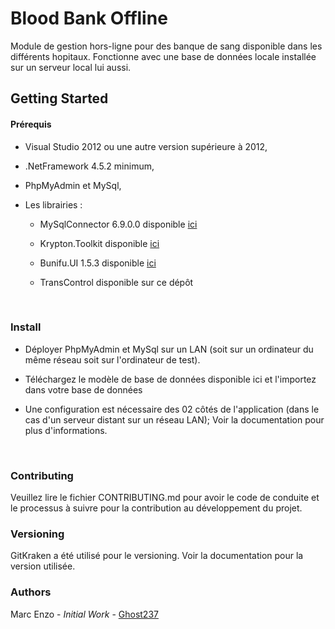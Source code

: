 # Blood Bank Offline

Module de gestion hors-ligne pour des banque de sang disponible dans les différents hopitaux. Fonctionne avec une base de données locale installée sur un serveur local lui aussi.



## Getting Started

#### Prérequis

- Visual Studio 2012 ou une autre version supérieure à 2012,

- .NetFramework 4.5.2 minimum,

- PhpMyAdmin et MySql,

- Les librairies :

  - MySqlConnector 6.9.0.0 disponible [ici](https://dev.mysql.com/get/Downloads/Connector-Net/mysql-connector-net-6.9.11.msi)

  - Krypton.Toolkit disponible [ici](https://github.com/ComponentFactory/Krypton)

  - Bunifu.UI 1.5.3 disponible [ici](https://devtools.bunifu.co.ke)

  - TransControl disponible sur ce dépôt

    ​

### Install

- Déployer PhpMyAdmin et MySql sur un LAN (soit sur un ordinateur du même réseau soit sur l'ordinateur de test).

- Téléchargez le modèle de base de données disponible ici et l'importez dans votre base de données

- Une configuration est nécessaire des 02 côtés de l'application (dans le cas d'un serveur distant sur un réseau LAN); Voir la documentation pour plus d'informations.

  ​

### Contributing 

Veuillez lire le fichier CONTRIBUTING.md pour avoir le code de conduite et le processus à suivre pour la contribution au développement du projet.



### Versioning

GitKraken a été utilisé pour le versioning. Voir la documentation pour la version utilisée.



### Authors

Marc Enzo - *Initial Work* - [Ghost237](https://github.com/focus237)

